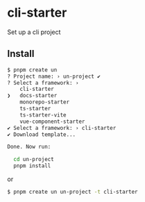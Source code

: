 # cli-starter

Set up a cli project

## Install

```bash
$ pnpm create un
? Project name: › un-project ✔
? Select a framework: ›
    cli-starter
❯   docs-starter
    monorepo-starter
    ts-starter
    ts-starter-vite
    vue-component-starter
✔ Select a framework: › cli-starter
✔ Download template...

Done. Now run:

  cd un-project
  pnpm install
```

or

```bash 
$ pnpm create un un-project -t cli-starter
```
